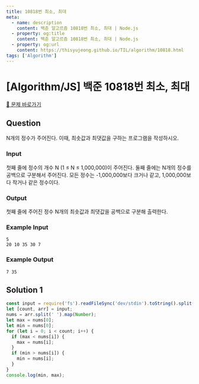```yaml
---
title: 10818번 최소, 최대
meta:
  - name: description
    content: 백준 알고르즘 10818번 최소, 최대 | Node.js
  - property: og:title
    content: 백준 알고르즘 10818번 최소, 최대 | Node.js
  - property: og:url
    content: https://thisyujeong.github.io/TIL/algorithm/10818.html
tags: ['Algorithm']
---
```


# [Algorithm/JS] 백준 10818번 최소, 최대

[🔗 문제 바로가기](https://www.acmicpc.net/problem/10818)

## Question

N개의 정수가 주어진다. 이때, 최솟값과 최댓값을 구하는 프로그램을 작성하시오.

### Input

첫째 줄에 정수의 개수 N (1 ≤ N ≤ 1,000,000)이 주어진다. 둘째 줄에는 N개의 정수를 공백으로 구분해서 주어진다. 모든 정수는 -1,000,000보다 크거나 같고, 1,000,000보다 작거나 같은 정수이다.

### Output

첫째 줄에 주어진 정수 N개의 최솟값과 최댓값을 공백으로 구분해 출력한다.

### Example Input

```
5
20 10 35 30 7
```

### Example Output

```
7 35
```

## Solution 1

```js
const input = require('fs').readFileSync('dev/stdin').toString().split('\n');
let [count, arr] = input;
nums = arr.split(' ').map(Number);
let max = nums[0];
let min = nums[0];
for (let i = 0; i < count; i++) {
  if (max < nums[i]) {
    max = nums[i];
  }
  if (min > nums[i]) {
    min = nums[i];
  }
}
console.log(min, max);
```
